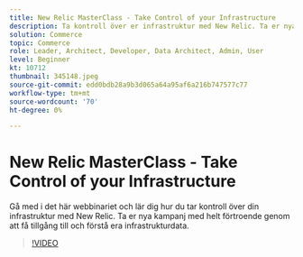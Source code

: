 ```yaml
---
title: New Relic MasterClass - Take Control of your Infrastructure
description: Ta kontroll över er infrastruktur med New Relic. Ta er nya kampanj med helt förtroende genom att få tillgång till och förstå era infrastrukturdata.
solution: Commerce
topic: Commerce
role: Leader, Architect, Developer, Data Architect, Admin, User
level: Beginner
kt: 10712
thumbnail: 345148.jpeg
source-git-commit: edd0bdb28a9b3d065a64a95af6a216b747577c77
workflow-type: tm+mt
source-wordcount: '70'
ht-degree: 0%

---
```


# New Relic MasterClass - Take Control of your Infrastructure

Gå med i det här webbinariet och lär dig hur du tar kontroll över din infrastruktur med New Relic. Ta er nya kampanj med helt förtroende genom att få tillgång till och förstå era infrastrukturdata.

>[!VIDEO](https://video.tv.adobe.com/v/345148/?quality=12&learn=on)
